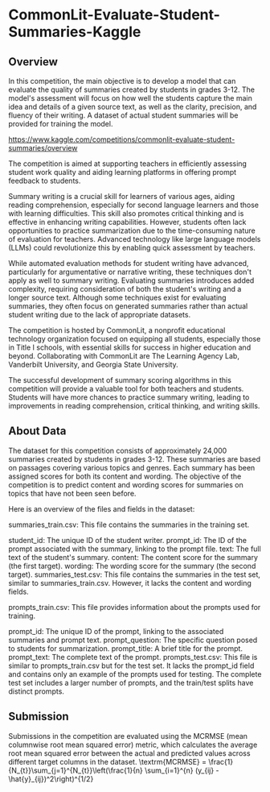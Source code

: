 # CommonLit-Evaluate-Student-Summaries-Kaggle

## Overview 
In this competition, the main objective is to develop a model that can evaluate the quality of summaries created by students in grades 3-12. The model's assessment will focus on how well the students capture the main idea and details of a given source text, as well as the clarity, precision, and fluency of their writing. A dataset of actual student summaries will be provided for training the model.

https://www.kaggle.com/competitions/commonlit-evaluate-student-summaries/overview

The competition is aimed at supporting teachers in efficiently assessing student work quality and aiding learning platforms in offering prompt feedback to students.

Summary writing is a crucial skill for learners of various ages, aiding reading comprehension, especially for second language learners and those with learning difficulties. This skill also promotes critical thinking and is effective in enhancing writing capabilities. However, students often lack opportunities to practice summarization due to the time-consuming nature of evaluation for teachers. Advanced technology like large language models (LLMs) could revolutionize this by enabling quick assessment by teachers.

While automated evaluation methods for student writing have advanced, particularly for argumentative or narrative writing, these techniques don't apply as well to summary writing. Evaluating summaries introduces added complexity, requiring consideration of both the student's writing and a longer source text. Although some techniques exist for evaluating summaries, they often focus on generated summaries rather than actual student writing due to the lack of appropriate datasets.

The competition is hosted by CommonLit, a nonprofit educational technology organization focused on equipping all students, especially those in Title I schools, with essential skills for success in higher education and beyond. Collaborating with CommonLit are The Learning Agency Lab, Vanderbilt University, and Georgia State University.

The successful development of summary scoring algorithms in this competition will provide a valuable tool for both teachers and students. Students will have more chances to practice summary writing, leading to improvements in reading comprehension, critical thinking, and writing skills.

## About Data

The dataset for this competition consists of approximately 24,000 summaries created by students in grades 3-12. These summaries are based on passages covering various topics and genres. Each summary has been assigned scores for both its content and wording. The objective of the competition is to predict content and wording scores for summaries on topics that have not been seen before.

Here is an overview of the files and fields in the dataset:

summaries_train.csv: This file contains the summaries in the training set.

  student_id: The unique ID of the student writer.
  prompt_id: The ID of the prompt associated with the summary, linking to the prompt file.
  text: The full text of the student's summary.
  content: The content score for the summary (the first target).
  wording: The wording score for the summary (the second target).
  summaries_test.csv: This file contains the summaries in the test set, similar to summaries_train.csv. However, it lacks the content and wording fields.

prompts_train.csv: This file provides information about the prompts used for training.

  prompt_id: The unique ID of the prompt, linking to the associated summaries and prompt text.
  prompt_question: The specific question posed to students for summarization.
  prompt_title: A brief title for the prompt.
  prompt_text: The complete text of the prompt.
  prompts_test.csv: This file is similar to prompts_train.csv but for the test set. It lacks the prompt_id field and contains only an example of the prompts used for testing. The complete test set includes a larger number of prompts, and the train/test splits have     distinct prompts.


## Submission
Submissions in the competition are evaluated using the MCRMSE (mean columnwise root mean squared error) metric, which calculates the average root mean squared error between the actual and predicted values across different target columns in the dataset.
\textrm{MCRMSE} = \frac{1}{N_{t}}\sum_{j=1}^{N_{t}}\left(\frac{1}{n} \sum_{i=1}^{n} (y_{ij} - \hat{y}_{ij})^2\right)^{1/2}
